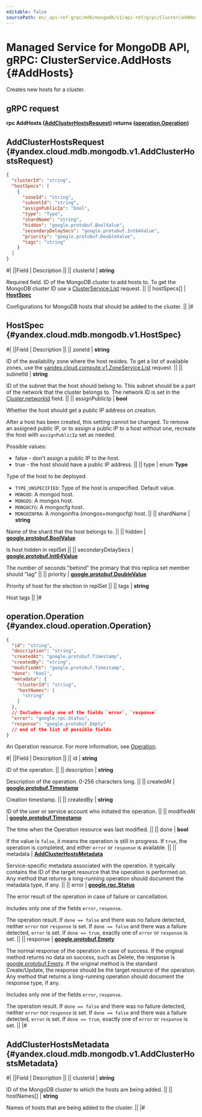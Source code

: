 ```yaml
---
editable: false
sourcePath: en/_api-ref-grpc/mdb/mongodb/v1/api-ref/grpc/Cluster/addHosts.md
---
```


# Managed Service for MongoDB API, gRPC: ClusterService.AddHosts {#AddHosts}

Creates new hosts for a cluster.

## gRPC request

**rpc AddHosts ([AddClusterHostsRequest](#yandex.cloud.mdb.mongodb.v1.AddClusterHostsRequest)) returns ([operation.Operation](#yandex.cloud.operation.Operation))**

## AddClusterHostsRequest {#yandex.cloud.mdb.mongodb.v1.AddClusterHostsRequest}

```json
{
  "clusterId": "string",
  "hostSpecs": [
    {
      "zoneId": "string",
      "subnetId": "string",
      "assignPublicIp": "bool",
      "type": "Type",
      "shardName": "string",
      "hidden": "google.protobuf.BoolValue",
      "secondaryDelaySecs": "google.protobuf.Int64Value",
      "priority": "google.protobuf.DoubleValue",
      "tags": "string"
    }
  ]
}
```

#|
||Field | Description ||
|| clusterId | **string**

Required field. ID of the MongoDB cluster to add hosts to.
To get the MongoDB cluster ID use a [ClusterService.List](/docs/managed-mongodb/api-ref/grpc/Cluster/list#List) request. ||
|| hostSpecs[] | **[HostSpec](#yandex.cloud.mdb.mongodb.v1.HostSpec)**

Configurations for MongoDB hosts that should be added to the cluster. ||
|#

## HostSpec {#yandex.cloud.mdb.mongodb.v1.HostSpec}

#|
||Field | Description ||
|| zoneId | **string**

ID of the availability zone where the host resides.
To get a list of available zones, use the [yandex.cloud.compute.v1.ZoneService.List](/docs/compute/api-ref/grpc/Zone/list#List) request. ||
|| subnetId | **string**

ID of the subnet that the host should belong to. This subnet should be a part
of the network that the cluster belongs to.
The network ID is set in the [Cluster.networkId](/docs/managed-mongodb/api-ref/grpc/Cluster/get#yandex.cloud.mdb.mongodb.v1.Cluster) field. ||
|| assignPublicIp | **bool**

Whether the host should get a public IP address on creation.

After a host has been created, this setting cannot be changed. To remove an assigned public IP, or to assign
a public IP to a host without one, recreate the host with `assignPublicIp` set as needed.

Possible values:
* false - don't assign a public IP to the host.
* true - the host should have a public IP address. ||
|| type | enum **Type**

Type of the host to be deployed.

- `TYPE_UNSPECIFIED`: Type of the host is unspecified. Default value.
- `MONGOD`: A mongod host.
- `MONGOS`: A mongos host.
- `MONGOCFG`: A mongocfg host.
- `MONGOINFRA`: A mongoinfra (mongos+mongocfg) host. ||
|| shardName | **string**

Name of the shard that the host belongs to. ||
|| hidden | **[google.protobuf.BoolValue](https://developers.google.com/protocol-buffers/docs/reference/csharp/class/google/protobuf/well-known-types/bool-value)**

Is host hidden in replSet ||
|| secondaryDelaySecs | **[google.protobuf.Int64Value](https://developers.google.com/protocol-buffers/docs/reference/csharp/class/google/protobuf/well-known-types/int64-value)**

The number of seconds "behind" the primary that this replica set member should "lag" ||
|| priority | **[google.protobuf.DoubleValue](https://developers.google.com/protocol-buffers/docs/reference/csharp/class/google/protobuf/well-known-types/double-value)**

Priority of host for the election in replSet ||
|| tags | **string**

Host tags ||
|#

## operation.Operation {#yandex.cloud.operation.Operation}

```json
{
  "id": "string",
  "description": "string",
  "createdAt": "google.protobuf.Timestamp",
  "createdBy": "string",
  "modifiedAt": "google.protobuf.Timestamp",
  "done": "bool",
  "metadata": {
    "clusterId": "string",
    "hostNames": [
      "string"
    ]
  },
  // Includes only one of the fields `error`, `response`
  "error": "google.rpc.Status",
  "response": "google.protobuf.Empty"
  // end of the list of possible fields
}
```

An Operation resource. For more information, see [Operation](/docs/api-design-guide/concepts/operation).

#|
||Field | Description ||
|| id | **string**

ID of the operation. ||
|| description | **string**

Description of the operation. 0-256 characters long. ||
|| createdAt | **[google.protobuf.Timestamp](https://developers.google.com/protocol-buffers/docs/reference/google.protobuf#timestamp)**

Creation timestamp. ||
|| createdBy | **string**

ID of the user or service account who initiated the operation. ||
|| modifiedAt | **[google.protobuf.Timestamp](https://developers.google.com/protocol-buffers/docs/reference/google.protobuf#timestamp)**

The time when the Operation resource was last modified. ||
|| done | **bool**

If the value is `false`, it means the operation is still in progress.
If `true`, the operation is completed, and either `error` or `response` is available. ||
|| metadata | **[AddClusterHostsMetadata](#yandex.cloud.mdb.mongodb.v1.AddClusterHostsMetadata)**

Service-specific metadata associated with the operation.
It typically contains the ID of the target resource that the operation is performed on.
Any method that returns a long-running operation should document the metadata type, if any. ||
|| error | **[google.rpc.Status](https://cloud.google.com/tasks/docs/reference/rpc/google.rpc#status)**

The error result of the operation in case of failure or cancellation.

Includes only one of the fields `error`, `response`.

The operation result.
If `done == false` and there was no failure detected, neither `error` nor `response` is set.
If `done == false` and there was a failure detected, `error` is set.
If `done == true`, exactly one of `error` or `response` is set. ||
|| response | **[google.protobuf.Empty](https://developers.google.com/protocol-buffers/docs/reference/google.protobuf#google.protobuf.Empty)**

The normal response of the operation in case of success.
If the original method returns no data on success, such as Delete,
the response is [google.protobuf.Empty](https://developers.google.com/protocol-buffers/docs/reference/google.protobuf#google.protobuf.Empty).
If the original method is the standard Create/Update,
the response should be the target resource of the operation.
Any method that returns a long-running operation should document the response type, if any.

Includes only one of the fields `error`, `response`.

The operation result.
If `done == false` and there was no failure detected, neither `error` nor `response` is set.
If `done == false` and there was a failure detected, `error` is set.
If `done == true`, exactly one of `error` or `response` is set. ||
|#

## AddClusterHostsMetadata {#yandex.cloud.mdb.mongodb.v1.AddClusterHostsMetadata}

#|
||Field | Description ||
|| clusterId | **string**

ID of the MongoDB cluster to which the hosts are being added. ||
|| hostNames[] | **string**

Names of hosts that are being added to the cluster. ||
|#